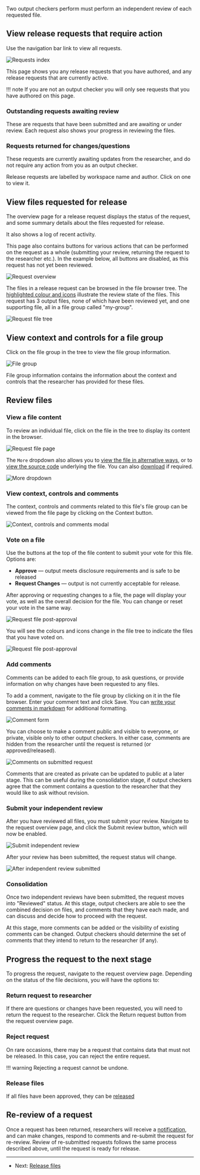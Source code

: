 Two output checkers perform must perform an independent review of
each requested file.

## View release requests that require action

Use the navigation bar link to view all requests.

![Requests index](../screenshots/requests_index.png)

This page shows you any release requests that you have authored, and any
release requests that are currently active.

!!! note
    If you are not an output checker you will only see requests that you
    have authored on this page.


### Outstanding requests awaiting review
These are requests that have been submitted and are awaiting or under review.
Each request also shows your progress in reviewing the files.

### Requests returned for changes/questions
These requests are currently awaiting updates from the researcher, and do
not require any action from you as an output checker.

Release requests are labelled by workspace name and author. Click on one to
view it.

## View files requested for release

The overview page for a release request displays the status of the
request, and some summary details about the files requested for release.

It also shows a log of recent activity.

This page also contains buttons for various actions that can be performed
on the request as a whole (submitting your review, returning the request to
the researcher etc.).  In the example below, all buttons are disabled, as
this request has not yet been reviewed.

![Request overview](../screenshots/request_overview.png)

The files in a release request can be browsed in the file browser tree. The
[highlighted colour and icons](../reference/file-icons.md) illustrate the review state of the files.
This request has 3 output files, none of which have been reviewed yet, and
one supporting file, all in a file group called "my-group".

![Request file tree](../screenshots/request_tree.png)

## View context and controls for a file group

Click on the file group in the tree to view the file group information.

![File group](../screenshots/file_group.png)

File group information contains the information about the context and controls
that the researcher has provided for these files. 

## Review files

### View a file content
To review an individual file, click on the file in the tree to display its
content in the browser.

![Request file page](../screenshots/file_review.png)

The `More` dropdown also allows you to [view the file in alternative ways](../reference/view-files-alt.md), or to [view the source code](../reference/view-source-code.md) underlying
the file. You can also [download](../reference/downloading-files.md) if required.

![More dropdown](../screenshots/more_dropdown_el_request_file.png)

### View context, controls and comments
The context, controls and comments related to this file's file group can be
viewed from the file page by clicking on the Context button.

![Context, controls and comments modal](../screenshots/context_modal.png)

### Vote on a file

Use the buttons at the top of the file content to submit your vote
for this file. Options are:

* **Approve** — output meets disclosure requirements and is safe to be released
* **Request Changes** — output is not currently acceptable for release. 

After approving or requesting changes to a file, the
page will display your vote, as well as the overall decision for the
file. You can change or reset your vote in the same way.

![Request file post-approval](../screenshots/file_approved.png)

You will see the colours and icons change in the file tree to indicate the
files that you have voted on.

![Request file post-approval](../screenshots/request_tree_post_voting.png)


### Add comments

Comments can be added to each file group, to ask questions, or
provide information on why changes have been requested to any files.

To add a comment, navigate to the file group by clicking on it in
the file browser. Enter your comment text and click Save. You can [write your comments in markdown](../reference/formatting-comments.md) for additional formatting.

![Comment form](../screenshots/reviewed_request_comment_in_progress.png)

You can choose to make a comment public and visible to everyone, or 
private, visible only to other output checkers. In either case, comments are
hidden from the researcher until the request is returned (or approved/released). 

![Comments on submitted request](../screenshots/reviewed_request_comments.png)

Comments that are created as private can be updated to public at a later stage.
This can be useful during the consolidation stage, if output checkers agree that
the comment contains a question to the researcher that they would like to ask
without revision. 

### Submit your independent review

After you have reviewed all files, you must submit your review. Navigate to
the request overview page, and click the Submit review button, which will now
be enabled.

![Submit independent review](../screenshots/submit_review.png)

After your review has been submitted, the request status will change.

![After independent review submitted](../screenshots/submitted_review.png)


### Consolidation

Once two independent reviews have been submitted, the request moves into
"Reviewed" status. At this stage, output checkers are able to see the
combined decision on files, and comments that they have each made, and
can discuss and decide how to proceed with the request.

At this stage, more comments can be added or the visibility of existing
comments can be changed. Output checkers should determine the set of
comments that they intend to return to the researcher (if any).

## Progress the request to the next stage

To progress the request, navigate to the request overview
page. Depending on the status of the file decisions, you will have the options to:

### Return request to researcher

If there are questions or changes have been requested, you will need to
return the request to the researcher. Click the Return request button from the 
request overview page.

### Reject request

On rare occasions, there may be a request that contains data that must not
be released. In this case, you can reject the entire request.

!!! warning
    Rejecting a request cannot be undone.

### Release files

If all files have been approved, they can be [released](release-files.md)

## Re-review of a request

Once a request has been returned, researchers will receive a 
[notification](../explanation/notifications.md), and can make changes,
respond to comments and re-submit the request for re-review. Review
of re-submitted requests follows the same process described above, until
the request is ready for release.


---
* Next: [Release files](release-files.md)
